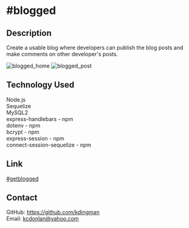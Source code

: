# **#blogged**


## **Description**
Create a usable blog where developers can publish the blog posts and make comments on other developer's posts.  

![blogged_home](https://user-images.githubusercontent.com/93087116/159139563-680eb5ed-edd9-4bbe-b7f6-653dbc2df79c.png)
![blogged_post](https://user-images.githubusercontent.com/93087116/159139569-3b0f27d7-b668-4c2b-a664-cd9f840d9652.png)


## **Technology Used**
Node.js   
Sequelize   
MySQL2   
express-handlebars - npm    
dotenv - npm   
bcrypt - npm   
express-session - npm   
connect-session-sequelize - npm   

## **Link**
[#getblogged](https://getblogged-mvc.herokuapp.com/)

## **Contact**
GitHub: https://github.com/kdingman   
Email: kcdonlan@yahoo.com
